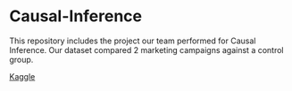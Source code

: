 # Causal-Inference



This repository includes the project our team performed for Causal Inference. Our dataset compared 2 marketing campaigns against a control group.

[Kaggle](https://www.kaggle.com/bletchley/bank-marketing#balanced_bank.csv)
